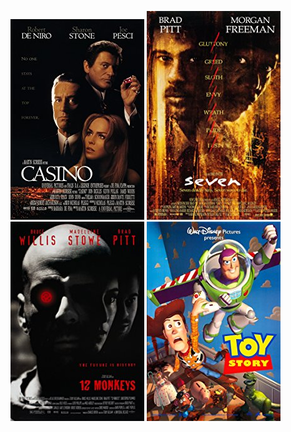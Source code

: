  [![Casino](../images/Casino_1995.jpg)](http://www.imdb.com/title/tt0112641) [![Se7en](../images/Se7en_1995.jpg)](http://www.imdb.com/title/tt0114369) [![Twelve Monkeys](../images/Twelve_Monkeys_1995.jpg)](http://www.imdb.com/title/tt0114746) [![Toy Story](../images/Toy_Story_1995.jpg)](http://www.imdb.com/title/tt0114709)